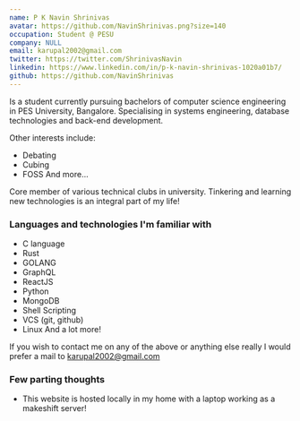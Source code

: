 ```yaml
---
name: P K Navin Shrinivas
avatar: https://github.com/NavinShrinivas.png?size=140
occupation: Student @ PESU
company: NULL
email: karupal2002@gmail.com
twitter: https://twitter.com/ShrinivasNavin
linkedin: https://www.linkedin.com/in/p-k-navin-shrinivas-1020a01b7/
github: https://github.com/NavinShrinivas
---
```


Is a student currently pursuing bachelors of computer science engineering in PES University, Bangalore. Specialising in systems engineering, database technologies and back-end development.

Other interests include:

- Debating
- Cubing
- FOSS
  And more...

Core member of various technical clubs in university. Tinkering and learning new technologies is an integral part of my life!

### Languages and technologies I'm familiar with

- C language
- Rust
- GOLANG
- GraphQL
- ReactJS
- Python
- MongoDB
- Shell Scripting
- VCS (git, github)
- Linux
  And a lot more!

If you wish to contact me on any of the above or anything else really I would prefer a mail to [karupal2002@gmail.com](mailto:karupal2002@gmail.com)

### Few parting thoughts

- This website is hosted locally in my home with a laptop working as a makeshift server!
